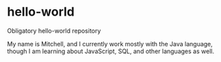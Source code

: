 # hello-world
Obligatory hello-world repository

My name is Mitchell, and I currently work mostly with the Java language, though
I am learning about JavaScript, SQL, and other languages as well.

